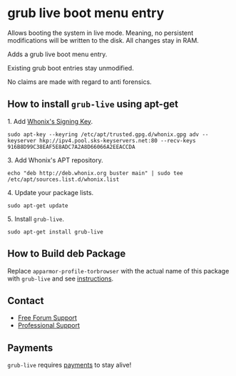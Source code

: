 # grub live boot menu entry #

Allows booting the system in live mode. Meaning, no persistent modifications
will be written to the disk. All changes stay in RAM.

Adds a grub live boot menu entry.

Existing grub boot entries stay unmodified.

No claims are made with regard to anti forensics.
## How to install `grub-live` using apt-get ##

1\. Add [Whonix's Signing Key](https://www.whonix.org/wiki/Whonix_Signing_Key).

```
sudo apt-key --keyring /etc/apt/trusted.gpg.d/whonix.gpg adv --keyserver hkp://ipv4.pool.sks-keyservers.net:80 --recv-keys 916B8D99C38EAF5E8ADC7A2A8D66066A2EEACCDA
```

3\. Add Whonix's APT repository.

```
echo "deb http://deb.whonix.org buster main" | sudo tee /etc/apt/sources.list.d/whonix.list
```

4\. Update your package lists.

```
sudo apt-get update
```

5\. Install `grub-live`.

```
sudo apt-get install grub-live
```

## How to Build deb Package ##

Replace `apparmor-profile-torbrowser` with the actual name of this package with `grub-live` and see [instructions](https://www.whonix.org/wiki/Dev/Build_Documentation/apparmor-profile-torbrowser).

## Contact ##

* [Free Forum Support](https://forums.whonix.org)
* [Professional Support](https://www.whonix.org/wiki/Professional_Support)

## Payments ##

`grub-live` requires [payments](https://www.whonix.org/wiki/Payments) to stay alive!
